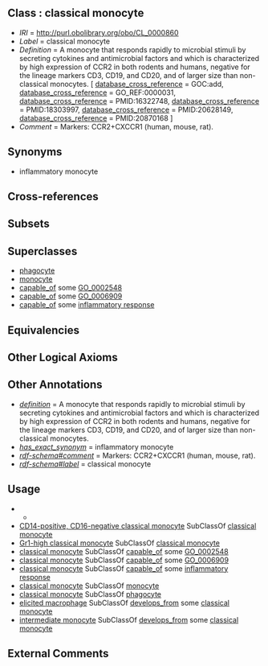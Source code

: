 
## Class : classical monocyte

 * *IRI* = http://purl.obolibrary.org/obo/CL_0000860
 * *Label* = classical monocyte
 * *Definition* = A monocyte that responds rapidly to microbial stimuli by secreting cytokines and antimicrobial factors and which is characterized by high expression of CCR2 in both rodents and humans, negative for the lineage markers CD3, CD19, and CD20, and of larger size than non-classical monocytes. [ [database_cross_reference](../../ef/oboInOwl#hasDbXref.md) = GOC:add, [database_cross_reference](../../ef/oboInOwl#hasDbXref.md) = GO_REF:0000031, [database_cross_reference](../../ef/oboInOwl#hasDbXref.md) = PMID:16322748, [database_cross_reference](../../ef/oboInOwl#hasDbXref.md) = PMID:18303997, [database_cross_reference](../../ef/oboInOwl#hasDbXref.md) = PMID:20628149, [database_cross_reference](../../ef/oboInOwl#hasDbXref.md) = PMID:20870168 ]
 * *Comment* = Markers: CCR2+CXCCR1<low> (human, mouse, rat).

## Synonyms

 * inflammatory monocyte

## Cross-references


## Subsets


## Superclasses

 * [phagocyte](../../CL/34/CL_0000234.md)
 * [monocyte](../../CL/76/CL_0000576.md)
 * [capable_of](../../RO/15/RO_0002215.md) some [GO_0002548](../../GO/48/GO_0002548.md)
 * [capable_of](../../RO/15/RO_0002215.md) some [GO_0006909](../../GO/09/GO_0006909.md)
 * [capable_of](../../RO/15/RO_0002215.md) some [inflammatory response](../../GO/54/GO_0006954.md)

## Equivalencies


## Other Logical Axioms


## Other Annotations

 * *[definition](../../IAO/15/IAO_0000115.md)* = A monocyte that responds rapidly to microbial stimuli by secreting cytokines and antimicrobial factors and which is characterized by high expression of CCR2 in both rodents and humans, negative for the lineage markers CD3, CD19, and CD20, and of larger size than non-classical monocytes.
 * *[has_exact_synonym](../../ym/oboInOwl#hasExactSynonym.md)* = inflammatory monocyte
 * *[rdf-schema#comment](../../nt/rdf-schema#comment.md)* = Markers: CCR2+CXCCR1<low> (human, mouse, rat).
 * *[rdf-schema#label](../../el/rdf-schema#label.md)* = classical monocyte

## Usage

 * -
 * [CD14-positive, CD16-negative classical monocyte](../../CL/57/CL_0002057.md) SubClassOf [classical monocyte](../../CL/60/CL_0000860.md)
 * [Gr1-high classical monocyte](../../CL/95/CL_0002395.md) SubClassOf [classical monocyte](../../CL/60/CL_0000860.md)
 * [classical monocyte](../../CL/60/CL_0000860.md) SubClassOf [capable_of](../../RO/15/RO_0002215.md) some [GO_0002548](../../GO/48/GO_0002548.md)
 * [classical monocyte](../../CL/60/CL_0000860.md) SubClassOf [capable_of](../../RO/15/RO_0002215.md) some [GO_0006909](../../GO/09/GO_0006909.md)
 * [classical monocyte](../../CL/60/CL_0000860.md) SubClassOf [capable_of](../../RO/15/RO_0002215.md) some [inflammatory response](../../GO/54/GO_0006954.md)
 * [classical monocyte](../../CL/60/CL_0000860.md) SubClassOf [monocyte](../../CL/76/CL_0000576.md)
 * [classical monocyte](../../CL/60/CL_0000860.md) SubClassOf [phagocyte](../../CL/34/CL_0000234.md)
 * [elicited macrophage](../../CL/61/CL_0000861.md) SubClassOf [develops_from](../../RO/02/RO_0002202.md) some [classical monocyte](../../CL/60/CL_0000860.md)
 * [intermediate monocyte](../../CL/93/CL_0002393.md) SubClassOf [develops_from](../../RO/02/RO_0002202.md) some [classical monocyte](../../CL/60/CL_0000860.md)

## External Comments

